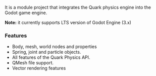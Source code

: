 It is a module project that integrates the Quark physics engine into the Godot game engine.

**Note:** it currently supports LTS version of Godot Engine (3.x)

### Features
* Body, mesh, world nodes and properties
* Spring, joint and particle objects.
* All features of the Quark Physics API. 
* QMesh file support. 
* Vector rendering features